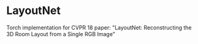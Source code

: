 # LayoutNet
Torch implementation for CVPR 18 paper: "LayoutNet: Reconstructing the 3D Room Layout from a Single RGB Image"
